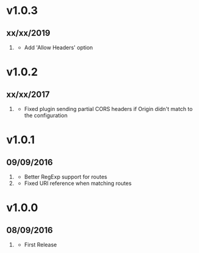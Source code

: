 # v1.0.3
## xx/xx/2019

1. [](#improved)
    * Add 'Allow Headers' option

# v1.0.2
## xx/xx/2017

1. [](#bugfix)
    * Fixed plugin sending partial CORS headers if Origin didn't match to the configuration

# v1.0.1
## 09/09/2016

1. [](#improved)
    * Better RegExp support for routes
1. [](#bugfix)
    * Fixed URI reference when matching routes
    
# v1.0.0
##  08/09/2016

1. [](#new)
    * First Release
